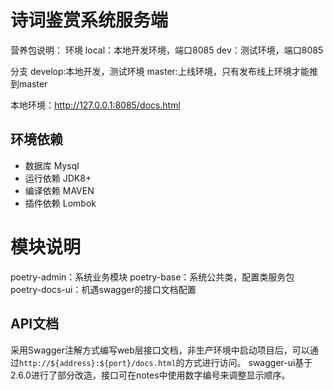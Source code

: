 # 诗词鉴赏系统服务端

营养包说明：
环境
local：本地开发环境，端口8085
dev：测试环境，端口8085

分支
develop:本地开发，测试环境
master:上线环境，只有发布线上环境才能推到master


本地环境：http://127.0.0.1:8085/docs.html

## 环境依赖
- 数据库   Mysql
- 运行依赖 JDK8+
- 编译依赖 MAVEN
- 插件依赖 Lombok

# 模块说明
poetry-admin：系统业务模块
poetry-base：系统公共类，配置类服务包
poetry-docs-ui：机遇swagger的接口文档配置


## API文档
   采用Swagger注解方式编写web层接口文档，非生产环境中启动项目后，可以通过`http://${address}:${port}/docs.html`的方式进行访问。
   swagger-ui基于2.6.0进行了部分改造，接口可在notes中使用数字编号来调整显示顺序。
